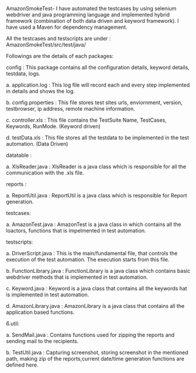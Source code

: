 AmazonSmokeTest- I have automated the testcases by using selenium webdriver and java programming language and implemented hybrid framework (combination of both data driven and keyword framework). 
I have used a Maven for dependency management.

All the testcases and testscripts are under : AmazonSmokeTest/src/test/java/

Followings are the details of each packages:

config : This package contains all the configuration details, keyword details, testdata, logs.

a. application.log : This log file will record each and every step implemented in details and shows the log.

b. config.properties : This file stores test sites urls, enviornment, version, testbrowser, ip address, remote machine information.

c. controller.xls : This file contains the TestSuite Name, TestCases, Keywords, RunMode. (Keyword driven)

d. testData.xls : This file stores all the testdata to be implemented in the test automation. (Data Driven)

datatable :

a. XlsReader.java : XlsReader is a java class which is responsible for all the communication with the .xls file.

reports :

a. ReportUtil.java : ReportUtil is a java class which is responsible for Report generation.

testcases:

a. AmazonTest.java : AmazonTest is a java class in which contains all the loactors, functions that is impelmented in test automation.

testscripts:

a. DriverScript.java : This is the main/fundamental file, that controls the execution of the test automation. The execution starts from this file.

b. FunctionLibrary.java : FunctionLibrary is a java class which contains basic webdriver methods that is implemented in test automation.

c. Keyword.java : Keyword is a java class that contains all the keywords hat is implemented in test automation.

d. AmazonLibrary.java : AmazonLibrary is a java class that contains all the application based functions.

6.util:

   a. SendMail.java : Contains functions used for zipping the reports and sending mail to the recipients.
   
   b. TestUtil.java : Capturing screenshot, storing screenshot in the mentioned path, making zip of the reports,current date/time
       generation functions are defined here.


